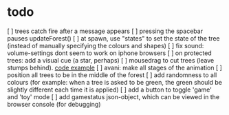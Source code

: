 # todo

[ ] trees catch fire after a message appears
[ ] pressing the spacebar pauses updateForest()
[ ] at spawn, use "states" to set the state of the tree (instead of manually specifying the colours and shapes)
[ ] fix sound: volume-settings dont seem to work on iphone browsers
[ ] on protected trees: add a visual cue (a star, perhaps)
[ ] mousedrag to cut trees (leave stumps behind). [code example](https://developer.mozilla.org/en-US/docs/Web/API/Touch/radiusX)
[ ] avani: make all stages of the animation
[ ] position all trees to be in the middle of the forest
[ ] add randomness to all colours (for example: when a tree is asked to be green, the green should be slightly different each time it is applied)
[ ] add a button to toggle 'game' and 'toy' mode
[ ] add gamestatus json-object, which can be viewed in the browser console (for debugging)